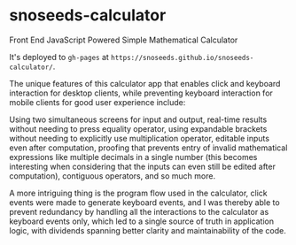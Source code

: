 # snoseeds-calculator
Front End JavaScript Powered Simple Mathematical Calculator

It's deployed to `gh-pages` at `https://snoseeds.github.io/snoseeds-calculator/`.

The unique features of this calculator app that enables click and keyboard interaction for desktop clients, while preventing keyboard interaction for mobile clients for good user experience include:

Using two simultaneous screens for input and output, real-time results without needing to press equality operator, using expandable brackets without needing to explicitly use multiplication operator, editable inputs even after computation, proofing that prevents entry of invalid mathematical expressions like multiple decimals in a single number (this becomes interesting when considering that the inputs can even still be edited after computation), contiguous operators, and so much more.

A more intriguing thing is the program flow used in the calculator, click events were made to generate keyboard events, and I was thereby able to prevent redundancy by handling all the interactions to the calculator as keyboard events only, which led to a single source of truth in application logic, with dividends spanning better clarity and maintainability of the code.

